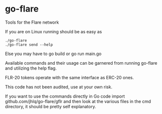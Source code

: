 # go-flare
Tools for the Flare network

If you are on Linux running should be as easy as
```
./go-flare
./go-flare send --help
```

Else you may have to go build or go run main.go

Available commands and their usage can be garnered from running go-flare and utilizing the help flag.

FLR-20 tokens operate with the same interface as ERC-20 ones.

This code has not been audited, use at your own risk.

If you want to use the commands directly in Go code import github.com/jhlq/go-flare/gflr and then look at the various files in the cmd directory, it should be pretty self explanatory.